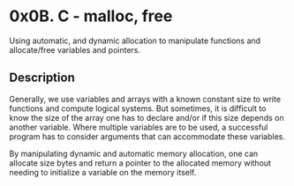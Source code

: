 # 0x0B. C - malloc, free

Using automatic, and dynamic allocation to manipulate functions and allocate/free variables and pointers.

## Description
Generally, we use variables and arrays with a known constant size to write functions and compute logical systems. But sometimes, it is difficult to know the size of the array one has to declare and/or if this size depends on another variable. Where multiple variables are to be used, a successful program has to consider arguments that can accommodate these variables.

By manipulating dynamic and automatic memory allocation, one can allocate size bytes and return a pointer to the allocated memory without needing to initialize a variable on the memory itself.
